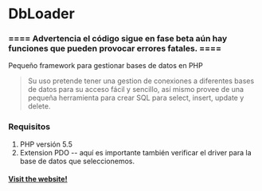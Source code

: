 DbLoader
===============

### ==== Advertencia el código sigue en fase beta aún hay funciones que pueden provocar errores fatales. ====

Pequeño framework para gestionar bases de datos en PHP

> Su uso pretende tener una gestion de conexiones a diferentes bases de datos para su acceso fácil y sencillo, así mismo provee de una pequeña herramienta para crear SQL para select, insert, update y delete.

### Requisitos
1. PHP versión 5.5
2. Extension PDO -- aquí es importante también verificar el driver para la base de datos que seleccionemos.

#### [Visit the website!](http://daket.nixiweb.com/dbloader/)
